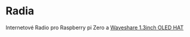 # Radia

Internetové Radio pro Raspberry pi Zero a [Waveshare 1.3inch OLED HAT](https://www.waveshare.com/wiki/1.3inch_OLED_HAT)